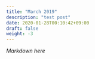```yaml
---
title: "March 2019"
description: "test post"
date: 2020-01-28T00:10:42+09:00
draft: false
weight: -3
---
```


*Markdown here*
